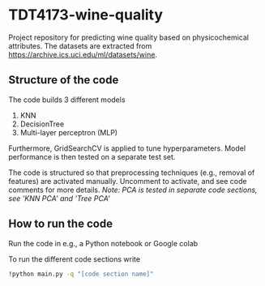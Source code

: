 # TDT4173-wine-quality
Project repository for predicting wine quality based on physicochemical attributes. The datasets are extracted from https://archive.ics.uci.edu/ml/datasets/wine. 

## Structure of the code
The code builds 3 different models
1. KNN
2. DecisionTree
3. Multi-layer perceptron (MLP)

Furthermore, GridSearchCV is applied to tune hyperparameters. Model performance is then tested on a separate test set. 

The code is structured so that preprocessing techniques (e.g., removal of features) are activated manually. Uncomment to activate, and see code comments for more details.
*Note: PCA is tested in separate code sections, see 'KNN PCA' and 'Tree PCA'*

## How to run the code
Run the code in e.g., a Python notebook or Google colab

To run the different code sections write
```bash
!python main.py -q "[code section name]"
```
